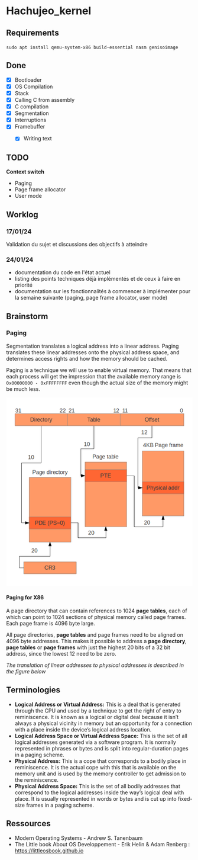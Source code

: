 # Hachujeo_kernel

## Requirements

`sudo apt install qemu-system-x86 build-essential nasm genisoimage`

## Done

- [x] Bootloader
- [x] OS Compilation
- [x] Stack 
- [x] Calling C from assembly
- [x] C compilation
- [x] Segmentation
- [x] Interruptions
- [x] Framebuffer
  - [x] Writing text


## TODO

**Context switch**
- Paging
- Page frame allocator
- User mode

## Worklog

### 17/01/24

Validation du sujet et discussions des objectifs à atteindre

### 24/01/24

- documentation du code en l'état actuel
- listing des points techniques déjà implémentés et de ceux à faire en priorité
- documentation sur les fonctionnalités à commencer à implémenter pour la semaine suivante (paging, page frame allocator, user mode)

## Brainstorm

### Paging

Segmentation translates a logical address into a linear address. Paging translates these linear addresses onto the physical address space, and determines access rights and how the memory should be cached.

Paging is a technique we will use to enable virtual memory. That means that each process will get the impression that the available memory range is ``0x00000000 - 0xFFFFFFFF`` even though the actual size of the memory might be much less.

![Paging](res/images/paging.png)


#### Paging for X86

A page directory that can contain references to 1024 **page tables**, each of which can point to 1024 sections of physical memory called page frames. Each page frame is 4096 byte large.

All page directories, **page tables** and page frames need to be aligned on 4096 byte addresses. This makes it possible to address a **page directory**, **page tables** or **page frames** with just the highest 20 bits of a 32 bit address, since the lowest 12 need to be zero.

*The translation of linear addresses to physical addresses is described in the figure below*

## Terminologies

- **Logical Address or Virtual Address:** This is a deal that is generated through the CPU and used by a technique to get the right of entry to reminiscence. It is known as a logical or digital deal because it isn’t always a physical vicinity in memory but an opportunity for a connection with a place inside the device’s logical address location.
- **Logical Address Space or Virtual Address Space:** This is the set of all logical addresses generated via a software program. It is normally represented in phrases or bytes and is split into regular-duration pages in a paging scheme.
- **Physical Address:** This is a cope that corresponds to a bodily place in reminiscence. It is the actual cope with this that is available on the memory unit and is used by the memory controller to get admission to the reminiscence.
- **Physical Address Space:** This is the set of all bodily addresses that correspond to the logical addresses inside the way’s logical deal with place. It is usually represented in words or bytes and is cut up into fixed-size frames in a paging scheme.

## Ressources

- Modern Operating Systems - Andrew S. Tanenbaum
- The Little book About OS Developpement - Erik Helin & Adam Renberg : https://littleosbook.github.io
